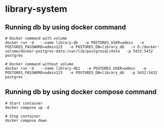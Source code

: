 # library-system

## Running db by using docker command
```
# Docker command with volume
docker run -d   --name library-db   -e POSTGRES_USER=admin   -e POSTGRES_PASSWORD=admin123   -e POSTGRES_DB=library_db   -v D:/docker-volume/docker-postgres-data:/var/lib/postgresql/data   -p 5432:5432   postgres

# Docker command without volume
docker run -d   --name library-db1   -e POSTGRES_USER=admin   -e POSTGRES_PASSWORD=admin123   -e POSTGRES_DB=library_db   -p 5432:5432   postgres

```

## Running db by using docker compose command

```
# Start container
docker compose up -d

# Stop container
docker compose down
```
